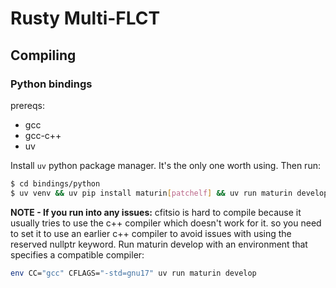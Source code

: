 # Rusty Multi-FLCT

## Compiling

### Python bindings

prereqs:
* gcc
* gcc-c++
* uv

Install `uv` python package manager. It's the only one worth using. Then run:

```sh
$ cd bindings/python
$ uv venv && uv pip install maturin[patchelf] && uv run maturin develop
```

**NOTE - If you run into any issues:**
cfitsio is hard to compile because it usually tries to use the c++ compiler 
which doesn't work for it. so you need to set it to use an earlier c++ compiler
to avoid issues with using the reserved nullptr keyword. Run maturin develop 
with an environment that specifies a compatible compiler:

```sh
env CC="gcc" CFLAGS="-std=gnu17" uv run maturin develop
```